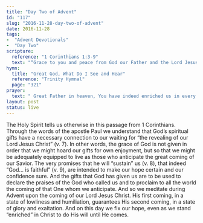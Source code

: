 ```yaml
---
title: "Day Two of Advent"
id: "117"
slug: "2016-11-28-day-two-of-advent"
date: 2016-11-28
tags:
-  "Advent Devotionals"
-  "Day Two"
scripture:
  reference: "1 Corinthians 1:3-9"
  text: "“Grace to you and peace from God our Father and the Lord Jesus Christ. I give thanks to my God always for you because of the grace of God that was given you in Christ Jesus, that in every way you were enriched in Him in all speech and all knowledge—even as the testimony about Christ was confirmed among you—so that you are not lacking in any spiritual gift, as you wait for the revealing of our Lord Jesus Christ, who will sustain you to the end, guiltless in the day of our Lord Jesus Christ. God is faithful, by whom you were called into the fellowship of his Son, Jesus Christ our Lord.”"
hymn:
  title: "Great God, What Do I See and Hear"
  reference: "Trinity Hymnal"
  page: "321"
prayer:
  text: " Great Father in heaven, You have indeed enriched us in every possible way. Help us by your Holy Spirit to walk as faithful servants who anticipate their Master’s imminent arrival. Thank You that Christ’s promise to sustain us cannot fail, and that just as You called us into fellowship with Him, so also You will guard us until the great day of Christ. Amen."
layout: post
status: live
---
```


The Holy Spirit tells us otherwise in this passage from 1 Corinthians. Through the words of the apostle Paul we understand that God’s spiritual gifts have a necessary connection to our waiting for “the revealing of our Lord Jesus Christ” (v. 7). In other words, the grace of God is not given in order that we might hoard our gifts for own enjoyment, but so that we might be adequately equipped to live as those who anticipate the great coming of our Savior. The very promises that he will “sustain” us (v. 8), that indeed “God… is faithful” (v. 9), are intended to make our hope certain and our confidence sure. And the gifts that God has given us are to be used to declare the praises of the God who called us and to proclaim to all the world the coming of that One whom we anticipate. And so we meditate during Advent upon the coming of our Lord Jesus Christ. His first coming, in a state of lowliness and humiliation, guarantees His second coming, in a state of glory and exaltation. And on this day we fix our hope, even as we stand “enriched” in Christ to do His will until He comes.
